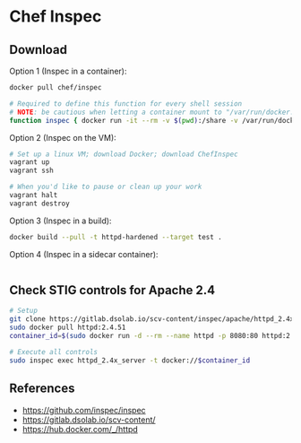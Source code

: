 # Chef Inspec

## Download

Option 1 (Inspec in a container):

```bash
docker pull chef/inspec

# Required to define this function for every shell session
# NOTE: be cautious when letting a container mount to "/var/run/docker.sock"
function inspec { docker run -it --rm -v $(pwd):/share -v /var/run/docker.sock:/var/run/docker.sock chef/inspec "$@"; }
```

Option 2 (Inspec on the VM):

```bash
# Set up a linux VM; download Docker; download ChefInspec
vagrant up
vagrant ssh

# When you'd like to pause or clean up your work
vagrant halt
vagrant destroy
```

Option 3 (Inspec in a build):

```bash
docker build --pull -t httpd-hardened --target test .
```

Option 4 (Inspec in a sidecar container):

```bash

```

## Check STIG controls for Apache 2.4

```bash
# Setup
git clone https://gitlab.dsolab.io/scv-content/inspec/apache/httpd_2.4x_server.git
sudo docker pull httpd:2.4.51
container_id=$(sudo docker run -d --rm --name httpd -p 8080:80 httpd:2.4.51)

# Execute all controls
sudo inspec exec httpd_2.4x_server -t docker://$container_id
```

## References

- <https://github.com/inspec/inspec>
- <https://gitlab.dsolab.io/scv-content/>
- <https://hub.docker.com/_/httpd>

<!--
TODO
- VM
  - https://github.com/hashicorp/vagrant/issues/12557
  - review all the Errors that ChefInspec gives
- Get a container running inspec to execute on another application container ?
  - examine the results for hardened apache?
  - get it to work without "/var/run/docker.sock" ? sidecar inspec in pod ?
- Inspec at build time (Dockerfile)
- Inspec at run time (sidecar)
- Reach out to DISA to see if there is more work being done on these Inspec Profiles?

DEBUG
- uninstall and reinstall VirtualBox and Vagrant if there are issues starting VM
 -->

